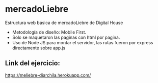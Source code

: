 # mercadoLiebre
Estructura web básica de mercadoLiebre de Digital House
- Metodología de diseño: Mobile First.
- Solo se maquetaron las paginas con html por pagina.
- Uso de Node JS para montar el servidor, las rutas fueron por express directamente sobre app.js
## Link del ejercicio:
https://meliebre-diarchila.herokuapp.com/
